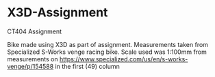 # X3D-Assignment
CT404 Assignment

Bike made using X3D as part of assignment. 
Measurements taken from Specialized S-Works venge racing bike. 
Scale used was 1:100mm from measurements on https://www.specialized.com/us/en/s-works-venge/p/154588 in the first (49) column

